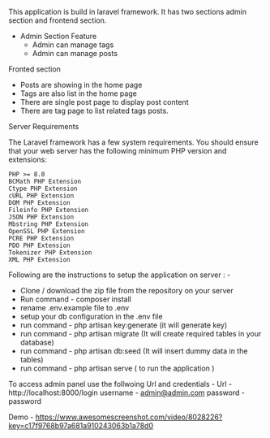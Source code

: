 This application is build in laravel framework. It has two sections admin section and frontend section. 
 - Admin Section Feature
   - Admin can manage tags
   - Admin can manage posts

Fronted section
 - Posts are showing in the home page
 - Tags are also list in the home page
 - There are single post page to display post content
 - There are tag page to list related tags posts.


Server Requirements

The Laravel framework has a few system requirements. You should ensure that your web server has the following minimum PHP version and extensions:

    PHP >= 8.0
    BCMath PHP Extension
    Ctype PHP Extension
    cURL PHP Extension
    DOM PHP Extension
    Fileinfo PHP Extension
    JSON PHP Extension
    Mbstring PHP Extension
    OpenSSL PHP Extension
    PCRE PHP Extension
    PDO PHP Extension
    Tokenizer PHP Extension
    XML PHP Extension


Following are the instructions to setup the application on server : - 

 - Clone / download the zip file from the repository on your server
 - Run command - composer install 
 - rename .env.example file to .env
 - setup your db configuration in the .env file
 - run command - php artisan key:generate (it will generate key)
 - run command - php artisan migrate  (It will create required tables in your database)
 - run command - php artisan db:seed (It will insert dummy data in the tables)
 - run command - php artisan serve ( to run the application )

To access admin panel use the follwoing Url and credentials - 
    Url - http://localhost:8000/login
     username - admin@admin.com
     password - password
     
 Demo - https://www.awesomescreenshot.com/video/8028226?key=c17f9768b97a681a910243063b1a78d0
